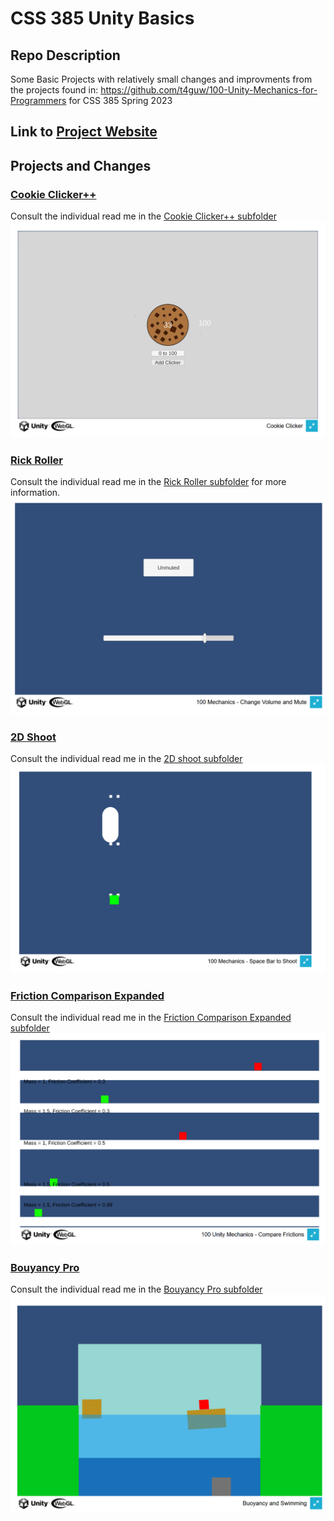 # CSS 385 Unity Basics
## Repo Description
Some Basic Projects with relatively small changes and improvments from the projects found in: https://github.com/t4guw/100-Unity-Mechanics-for-Programmers for CSS 385 Spring 2023

## Link to [Project Website](https://jeffcaruso.github.io/css385-unityBasics/)

## Projects and Changes
### [Cookie Clicker++](https://jeffcaruso.github.io/css385-unity-cookieclicker/)
Consult the individual read me in the [Cookie Clicker++ subfolder](https://github.com/Jeffcaruso/css385-unityBasics/tree/main/Cookie%20Clicker%2B%2B)
![Cookie game screenshot](https://github.com/Jeffcaruso/css385-unity-RickRoll/blob/main/screenshots/cookie%20screenshot.png)

### [Rick Roller](https://jeffcaruso.github.io/css385-unity-RickRoll/)
Consult the individual read me in the [Rick Roller subfolder](https://github.com/Jeffcaruso/css385-unityBasics/tree/main/Rick%20Roller) for more information.
![Cookie game screenshot](https://github.com/Jeffcaruso/css385-unity-RickRoll/blob/main/screenshots/rick%20roll%20screenshot.PNG)

### [2D Shoot](https://jeffcaruso.github.io/css385-unity-2dshootgame/)
Consult the individual read me in the [2D shoot subfolder](https://github.com/Jeffcaruso/css385-unityBasics/tree/main/2d%20shoot)
![2D shoot game screenshot](https://github.com/Jeffcaruso/css385-unity-RickRoll/blob/main/screenshots/2d%20shoot%20screenshot.png)

### [Friction Comparison Expanded](https://jeffcaruso.github.io/css385-unity-FrictionComparisonExpanded/)
Consult the individual read me in the [Friction Comparison Expanded subfolder](https://github.com/Jeffcaruso/css385-unityBasics/tree/main/Friction%20Comparison%20Expanded)
![Friction Comparison Expanded game screenshot](https://github.com/Jeffcaruso/css385-unity-RickRoll/blob/main/screenshots/friction%20screenshot.PNG)

### [Bouyancy Pro](https://jeffcaruso.github.io/css385-unity-bouyancyPro/)
Consult the individual read me in the [Bouyancy Pro subfolder](https://github.com/Jeffcaruso/css385-unityBasics/tree/main/Bouyancy%20Pro)
![Bouyancy Pro game screenshot](https://github.com/Jeffcaruso/css385-unity-RickRoll/blob/main/screenshots/bouyancy%20pro%20screenshot.PNG)
